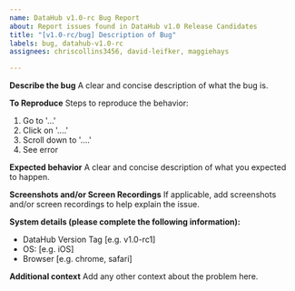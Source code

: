 ```yaml
---
name: DataHub v1.0-rc Bug Report
about: Report issues found in DataHub v1.0 Release Candidates
title: "[v1.0-rc/bug] Description of Bug"
labels: bug, datahub-v1.0-rc
assignees: chriscollins3456, david-leifker, maggiehays

---
```


**Describe the bug**
A clear and concise description of what the bug is.

**To Reproduce**
Steps to reproduce the behavior:
1. Go to '...'
2. Click on '....'
3. Scroll down to '....'
4. See error

**Expected behavior**
A clear and concise description of what you expected to happen.

**Screenshots and/or Screen Recordings**
If applicable, add screenshots and/or screen recordings to help explain the issue.

**System details (please complete the following information):**
 - DataHub Version Tag [e.g. v1.0-rc1]
 - OS: [e.g. iOS]
 - Browser [e.g. chrome, safari]

**Additional context**
Add any other context about the problem here.
